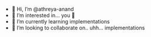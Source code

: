 - 👋 Hi, I’m @athreya-anand
- 👀 I’m interested in... you 🥺
- 🌱 I’m currently learning implementations
- 💞️ I’m looking to collaborate on.. uhh... implementations

<!---
athreya-anand/athreya-anand is a ✨ special ✨ repository because its `README.md` (this file) appears on your GitHub profile.
You can click the Preview link to take a look at your changes.
--->
